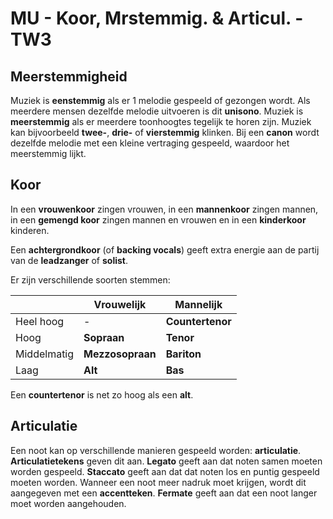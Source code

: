# MU - Koor, Mrstemmig. & Articul. - TW3

## Meerstemmigheid

Muziek is **eenstemmig** als er 1 melodie gespeeld of gezongen wordt. Als meerdere mensen dezelfde melodie uitvoeren is dit **unisono**. Muziek is **meerstemmig** als er meerdere toonhoogtes tegelijk te horen zijn. Muziek kan bijvoorbeeld **twee-**, **drie-** of **vierstemmig** klinken. Bij een **canon** wordt dezelfde melodie met een kleine vertraging gespeeld, waardoor het meerstemmig lijkt.

## Koor

In een **vrouwenkoor** zingen vrouwen, in een **mannenkoor** zingen mannen, in een **gemengd koor** zingen mannen en vrouwen en in een **kinderkoor** kinderen.

Een **achtergrondkoor** (of **backing vocals**) geeft extra energie aan de partij van de **leadzanger** of **solist**.

Er zijn verschillende soorten stemmen:

|             | Vrouwelijk       | Mannelijk        |
|-------------|------------------|------------------|
| Heel hoog   | \-               | **Countertenor** |
| Hoog        | **Sopraan**      | **Tenor**        |
| Middelmatig | **Mezzosopraan** | **Bariton**      |
| Laag        | **Alt**          | **Bas**          |

Een **countertenor** is net zo hoog als een **alt**.

## Articulatie

Een noot kan op verschillende manieren gespeeld worden: **articulatie**. **Articulatietekens** geven dit aan. **Legato** geeft aan dat noten samen moeten worden gespeeld. **Staccato** geeft aan dat dat noten los en puntig gespeeld moeten worden. Wanneer een noot meer nadruk moet krijgen, wordt dit aangegeven met een **accentteken**. **Fermate** geeft aan dat een noot langer moet worden aangehouden.
